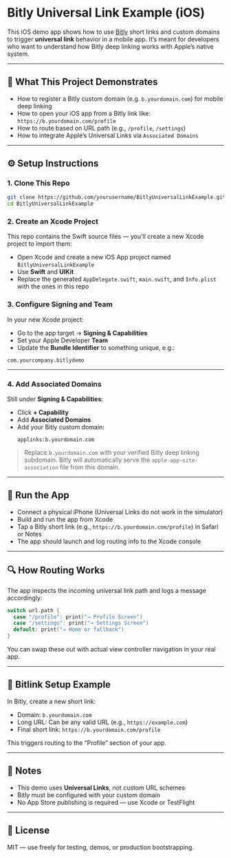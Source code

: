 # Bitly Universal Link Example (iOS)

This iOS demo app shows how to use [Bitly](https://bitly.com/) short links and custom domains to trigger **universal link** behavior in a mobile app. It’s meant for developers who want to understand how Bitly deep linking works with Apple’s native system.

---

## 🔗 What This Project Demonstrates

- How to register a Bitly custom domain (e.g. `b.yourdomain.com`) for mobile deep linking
- How to open your iOS app from a Bitly link like:  
  `https://b.yourdomain.com/profile`
- How to route based on URL path (e.g., `/profile`, `/settings`)
- How to integrate Apple’s Universal Links via `Associated Domains`

---

## ⚙️ Setup Instructions

### 1. Clone This Repo

```bash
git clone https://github.com/yourusername/BitlyUniversalLinkExample.git
cd BitlyUniversalLinkExample
```

### 2. Create an Xcode Project
This repo contains the Swift source files — you'll create a new Xcode project to import them:

- Open Xcode and create a new iOS App project named `BitlyUniversalLinkExample`
- Use **Swift** and **UIKit**
- Replace the generated `AppDelegate.swift`, `main.swift`, and `Info.plist` with the ones in this repo

### 3. Configure Signing and Team

In your new Xcode project:
- Go to the app target → **Signing & Capabilities**
- Set your Apple Developer **Team**
- Update the **Bundle Identifier** to something unique, e.g.:

```
com.yourcompany.bitlydemo
```

---

### 4. Add Associated Domains

Still under **Signing & Capabilities**:
- Click **+ Capability**
- Add **Associated Domains**
- Add your Bitly custom domain:
  ```
  applinks:b.yourdomain.com
  ```

> Replace `b.yourdomain.com` with your verified Bitly deep linking subdomain.
> Bitly will automatically serve the `apple-app-site-association` file from this domain.

---

## 📱 Run the App

- Connect a physical iPhone (Universal Links do not work in the simulator)
- Build and run the app from Xcode
- Tap a Bitly short link (e.g., `https://b.yourdomain.com/profile`) in Safari or Notes
- The app should launch and log routing info to the Xcode console

---

## 🔍 How Routing Works

The app inspects the incoming universal link path and logs a message accordingly:

```swift
switch url.path {
  case "/profile": print("→ Profile Screen")
  case "/settings": print("→ Settings Screen")
  default: print("→ Home or fallback")
}
```

You can swap these out with actual view controller navigation in your real app.

---

## 🔧 Bitlink Setup Example

In Bitly, create a new short link:
- Domain: `b.yourdomain.com`
- Long URL: Can be any valid URL (e.g., `https://example.com`)
- Final short link: `https://b.yourdomain.com/profile`

This triggers routing to the “Profile” section of your app.

---

## 🧪 Notes

- This demo uses **Universal Links**, not custom URL schemes
- Bitly must be configured with your custom domain
- No App Store publishing is required — use Xcode or TestFlight

---

## 🤝 License

MIT — use freely for testing, demos, or production bootstrapping.
